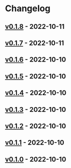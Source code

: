 # Changelog

## [v0.1.8](https://github.com/tMinamiii/lgotm/compare/v0.1.7...v0.1.8) - 2022-10-11

## [v0.1.7](https://github.com/tMinamiii/lgotm/compare/v0.1.6...v0.1.7) - 2022-10-11

## [v0.1.6](https://github.com/tMinamiii/lgotm/compare/v0.1.5...v0.1.6) - 2022-10-10

## [v0.1.5](https://github.com/tMinamiii/lgotm/compare/v0.1.4...v0.1.5) - 2022-10-10

## [v0.1.4](https://github.com/tMinamiii/lgotm/compare/v0.1.3...v0.1.4) - 2022-10-10

## [v0.1.3](https://github.com/tMinamiii/lgotm/compare/v0.1.2...v0.1.3) - 2022-10-10

## [v0.1.2](https://github.com/tMinamiii/lgotm/compare/v0.1.1...v0.1.2) - 2022-10-10

## [v0.1.1](https://github.com/tMinamiii/lgotm/compare/v0.1.0...v0.1.1) - 2022-10-10

## [v0.1.0](https://github.com/tMinamiii/lgotm/commits/v0.1.0) - 2022-10-10
